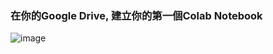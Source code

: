 ### 在你的Google Drive, 建立你的第一個Colab Notebook 


![image](https://user-images.githubusercontent.com/17948436/140631660-6aa8b584-32c7-4246-a8cd-c43797dd389f.png)
